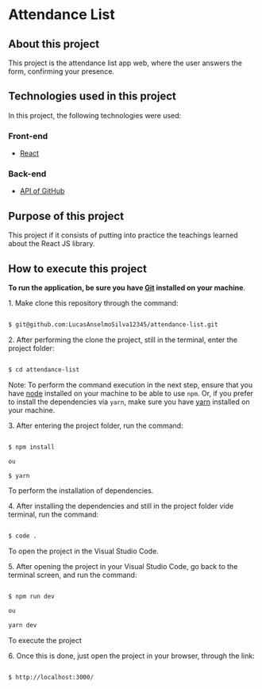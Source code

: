 # Attendance List

## About this project

This project is the attendance list app web, where the user answers the form, confirming your presence.

## Technologies used in this project

In this project, the following technologies were used:

### Front-end

- [React](https://pt-br.reactjs.org/)

### Back-end

- [API of GitHub](https://api.github.com/LucasAnselmoSilva12345/)

## Purpose of this project

This project if it consists of putting into practice the teachings learned about the React JS library.


## How to execute this project

**To run the application, be sure you have [Git](https://git-scm.com/) installed on your machine**.

1. Make clone this repository through the command:

```sh

$ git@github.com:LucasAnselmoSilva12345/attendance-list.git

```

2. After performing the clone the project, still in the terminal, enter the project folder:

```sh

$ cd attendance-list

```

Note: To perform the command execution in the next step, ensure that you have [node](https://nodejs.org/en/) installed on your machine to be able to use `npm`. Or, if you prefer to install the dependencies via `yarn`, make sure you have [yarn](https://yarnpkg.com/) installed on your machine.

3. After entering the project folder, run the command:

```sh

$ npm install

ou

$ yarn

```

To perform the installation of dependencies.

4. After installing the dependencies and still in the project folder vide terminal, run the command:

```sh

$ code .

```

To open the project in the Visual Studio Code.

5. After opening the project in your Visual Studio Code, go back to the terminal screen, and run the command:

```sh

$ npm run dev

ou

yarn dev

```

To execute the project

6. Once this is done, just open the project in your browser, through the link:

```sh

$ http://localhost:3000/

```